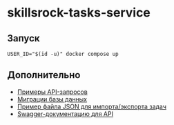 # skillsrock-tasks-service

## Запуск

```shell
USER_ID="$(id -u)" docker compose up
```

## Дополнительно

- [Примеры API-запросов](/api/api-samples.md)
- [Миграции базы данных](/db//migrations/)
- [Пример файла JSON для импорта/экспорта задач](/api/tasks-export.json)
- [Swagger-документацию для API](/api/openapi.yml)
